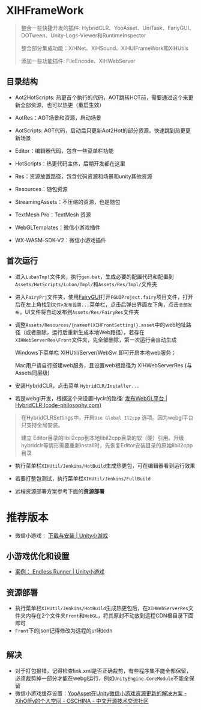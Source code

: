 # XIHFrameWork

> 整合一些快捷开发的插件: HybridCLR、YooAsset、UniTask、FariyGUI、DOTween、Unity-Logs-Viewer和RuntimeInspector
> 
> 整合部分集成功能：XiHNet、XiHSound、XiHUIFrameWork和XiHUtils
> 
> 添加一些功能插件: FileEncode、XIHWebServer

## 目录结构

- Aot2HotScripts: 热更首个执行的代码，AOT跳转HOT前，需要通过这个来更新全部资源，也可以热更（重启生效）

- AotRes：AOT场景和资源，启动场景

- AotScripts: AOT代码，启动后只更新Aot2Hot的部分资源，快速跳到热更更新场景

- Editor：编辑器代码，包含一些菜单栏功能

- HotScripts：热更代码主体，后期开发都在这里

- Res：资源放置路径，包含代码资源和场景和unity其他资源

- Resources：随包资源

- StreamingAssets：不压缩的资源，也是随包

- TextMesh Pro：TextMesh 资源

- WebGLTemplates：微信小游戏插件

- WX-WASM-SDK-V2：微信小游戏插件

## 首次运行

- 进入`LubanTmpl`文件夹，执行`gen.bat`，生成必要的配置代码和配置到`Assets/HotScripts/Luban/Tmpl/`和`Assets/Res/Tmpl/`文件夹

- 进入`FairyPrj`文件夹，使用[FairyGUI](https://fairygui.com/download)打开`FGUIProject.fairy`项目文件，打开后在左上角找到`文件>发布设置...`菜单栏，点击后弹出界面左下角，点击`全部发布`，UI文件将自动发布到`Assets/Res/FairyRes`文件夹

- 调整`Assets/Resources/{nameof(XIHFrontSetting)}.asset`中的web地址路径（或者删除，运行后重新生成本地Web路径），若存在`XIHWebServerRes\Front`文件夹，先全部删除，第一次运行会自动生成
  
  Windows下菜单栏 XIHUtil/Server/WebSvr 即可开启本地web服务；
  
  Mac用户请自行搭建web服务，且设置web根路径为 XIHWebServerRes (与Assets同层级)

- 安装HybridCLR，点击菜单 `HybridCLR/Installer...`

- 若是webgl开发，根据这个来设置Hyclr的路径: [发布WebGL平台 | HybridCLR (code-philosophy.com)](https://hybridclr.doc.code-philosophy.com/docs/basic/buildwebgl)

> 在HybridCLRSettings中，开启`Use Global Il2cpp` 选项。因为webgl平台只支持全局安装。
> 
> 建立 Editor目录的libil2cpp到本地libil2cpp目录的软（硬）引用。升级hybridclr等情形需要重新install时，先恢复Editor安装目录的原始libil2cpp目录

- 执行菜单栏`XIHUtil/Jenkins/HotBuild`生成热更包，可在编辑器看到运行效果

- 若要打整包测试，执行菜单栏`XIHUtil/Jenkins/FullBuild`

- 远程资源部署方案参考下面的**资源部署**

# 推荐版本

- 微信小游戏： [下载与安装 | Unity小游戏](https://unity.cn/instantgame/docs/WechatMinigame/InstallUnity/)

## 小游戏优化和设置

- [案例： Endless Runner | Unity小游戏](https://unity.cn/instantgame/docs/WechatMinigame/Demo/)

## 资源部署

- 执行菜单栏`XIHUtil/Jenkins/HotBuild`生成热更包后，在`XIHWebServerRes`文件夹内存在2个文件夹`Front`和`WebGL`，将其原封不动放到远程CDN根目录下面即可
- `Front`下的json记得修改为远程的url和cdn

# 

## 解决

- 对于打包报错，记得检查link.xml是否正确裁剪，有些程序集不能全部保留，必须裁剪掉一部分才能在webgl运行，例如`UnityEngine.CoreModule`不能全保留
- 微信小游戏缓存设置：[YooAsset在Unity微信小游戏资源更新的解决方案 - XihOfFy的个人空间 - OSCHINA - 中文开源技术交流社区](https://my.oschina.net/u/4454895/blog/10322562)

